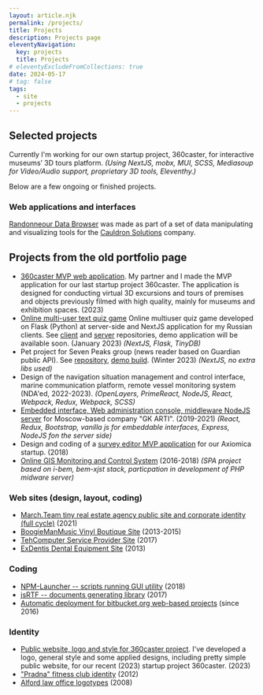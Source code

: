 ```yaml
---
layout: article.njk
permalink: /projects/
title: Projects
description: Projects page
eleventyNavigation:
  key: projects
  title: Projects
# eleventyExcludeFromCollections: true
date: 2024-05-17
# tag: false
tags:
  - site
  - projects
---
```


<!--
@changed 2024.06.18, 11:47
-->

## Selected projects

Currently I'm working for our own startup project, 360caster, for interactive museums’ 3D tours platform. _(Using NextJS, mobx, MUI, SCSS, Mediasoup for Video/Audio support, proprietary 3D tools, Eleventhy.)_

Below are a few ongoing or finished projects.

### Web applications and interfaces

[Randonneour Data Browser](2401-svelte-randonneur-app/) was made as part of a set of data manipulating and visualizing tools for the [Cauldron Solutions](https://www.cauldron.ch/) company.

## Projects from the old portfolio page

- [360caster MVP web application](https://lilliputten.github.io/#/Projects/Web/2308-360caster-mvp). My partner and I made the MVP application for our last startup project 360caster. The application is designed for conducting virtual 3D excursions and tours of premises and objects previously filmed with high quality, mainly for museums and exhibition spaces. (2023)
- [Online multi-user text quiz game](https://lilliputten.github.io/#/Projects/Web/2301-online-quiz) Online multiuser quiz game developed on Flask (Python) at server-side and NextJS application for my Russian clients. See [client](https://github.com/lilliputten/tournament-game-client) and [server](https://github.com/lilliputten/tournament-game-server) repositories, demo application will be available soon. (January 2023) _(NextJS, Flask, TinyDB)_
- Pet project for Seven Peaks group (news reader based on Guardian public API).
  See [repository](https://github.com/lilliputten/peaks-test-project), [demo build](https://peaks.lilliputten.ru/). (Winter 2023) _(NextJS, no extra libs used)_
- Design of the navigation situation management and control interface, marine communication platform, remote vessel monitoring system (NDA'ed, 2022-2023). _(OpenLayers, PrimeReact, NodeJS, React, Webpack, Redux, Webpack, SCSS)_
- [Embedded interface, Web administration console, middleware NodeJS server](https://lilliputten.github.io/#/Projects/Interfaces/19xx-21xx-arti-printxpert) for Moscow-based company "GK ARTI". (2019-2021) _(React, Redux, Bootstrap, vanilla js for embeddable interfaces, Express, NodeJS fon the server side)_
- Design and coding of a [survey editor MVP application](https://lilliputten.github.io/#/Projects/Interfaces/1810-axiomica-survey-editor) for our Axiomica startup. (2018)
- [Online GIS Monitoring and Control System](https://lilliputten.github.io/#/Projects/Interfaces/18xx-vektor-element) (2016-2018) _(SPA project based on i-bem, bem-xjst stack, particpation in development of PHP midware server)_

### Web sites (design, layout, coding)

- [March.Team tiny real estate agency public site and corporate identity (full cycle)](https://lilliputten.github.io/#/Projects/Web/2201-MarchTeam) (2021)
- [BoogieManMusic Vinyl Boutique Site](https://lilliputten.github.io/#/Projects/Web/15xx-boogiemanmusic) (2013-2015)
- [TehComputer Service Provider Site](https://lilliputten.github.io/#/Projects/Web/1702-tehcomputer) (2017)
- [ExDentis Dental Equipment Site](https://lilliputten.github.io/#/Projects/Web/1308-ExDentis) (2013)

### Coding

- [NPM-Launcher -- scripts running GUI utility](https://lilliputten.github.io/#/Projects/Code/1811-npm-launcher) (2018)
- [jsRTF -- documents generating library](https://lilliputten.github.io/#/Projects/Code/1707-jsrtf) (2017)
- [Automatic deployment for bitbucket.org web-based projects](https://lilliputten.github.io/#/Projects/Code/2016-automatic-bitbucket-deploy) (since 2016)

<!--
### Design & printing

- [Artistically designed book of poems](https://lilliputten.github.io/#/Projects/Printing/1411-Bonjour) (2014)
- [INION book cover design](https://lilliputten.github.io/#/Projects/Printing/1403-kuraishity-book) (2014)
-->

### Identity

- [Public website, logo and style for 360caster project](https://lilliputten.github.io/#/Projects/Identity/2305-360caster-style). I've developed a logo, general style and some applied designs, including pretty simple public website, for our recent (2023) startup project 360caster. (2023)
- ["Pradna" fitness club identity](https://lilliputten.github.io/#/Projects/Identity/12xx-pradna) (2012)
- [Alford law office logotypes](https://lilliputten.github.io/#/Projects/Identity/0807-alford) (2008)

<!--
## See also

- [This portfolio "pet project"](https://github.com/lilliputten/lilliputten.github.io-v2) (external github repository link, 2018)
- (Old) Personal portfolio site (2000-2016, in Russian): [lilliputten.ru](http://lilliputten.ru)
-->
